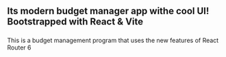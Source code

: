 
## Its modern budget manager app withe cool UI! Bootstrapped with React & Vite

###
This is a budget management program that uses the new features of React Router 6

